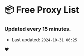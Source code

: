 # :package: Free Proxy List
### Updated every 15 minutes.

- Last updated: `2024-10-31 06:25`

:heart:
